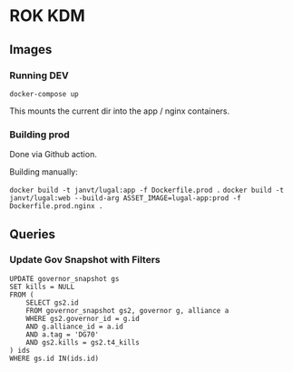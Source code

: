 # ROK KDM

## Images

### Running DEV
`docker-compose up`

This mounts the current dir into the app / nginx containers.

### Building prod

Done via Github action.

Building manually:

`docker build -t janvt/lugal:app -f Dockerfile.prod .`
`docker build -t janvt/lugal:web --build-arg ASSET_IMAGE=lugal-app:prod -f Dockerfile.prod.nginx .`

## Queries

### Update Gov Snapshot with Filters

```postgresql
UPDATE governor_snapshot gs
SET kills = NULL
FROM (
    SELECT gs2.id
    FROM governor_snapshot gs2, governor g, alliance a
    WHERE gs2.governor_id = g.id
    AND g.alliance_id = a.id
    AND a.tag = 'DG70'
    AND gs2.kills = gs2.t4_kills
) ids
WHERE gs.id IN(ids.id)
```